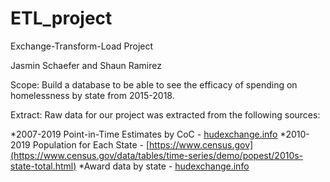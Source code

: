 # ETL_project
Exchange-Transform-Load Project

Jasmin Schaefer and Shaun Ramirez

Scope: Build a database to be able to see the efficacy of spending on homelessness by state from 2015-2018. 

Extract:
Raw data for our project was extracted from the following sources:

*2007-2019 Point-in-Time Estimates by CoC - [hudexchange.info](https://www.hudexchange.info/resource/5948/2019-ahar-part-1-pit-estimates-of-homelessness-in-the-us/)
*2010-2019 Population for Each State - [https://www.census.gov](https://www.census.gov/data/tables/time-series/demo/popest/2010s-state-total.html)
*Award data by state - [hudexchange.info](https://www.hudexchange.info/grantees/allocations-awards)

